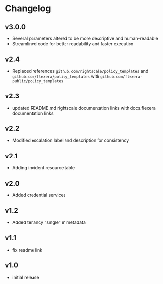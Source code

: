 # Changelog

## v3.0.0

- Several parameters altered to be more descriptive and human-readable
- Streamlined code for better readability and faster execution

## v2.4

- Replaced references `github.com/rightscale/policy_templates` and `github.com/flexera/policy_templates` with `github.com/flexera-public/policy_templates`

## v2.3

- updated README.md rightscale documentation links with docs.flexera documentation links

## v2.2

- Modified escalation label and description for consistency

## v2.1

- Adding incident resource table

## v2.0

- Added credential services

## v1.2

- Added tenancy "single" in metadata

## v1.1

- fix readme link

## v1.0

- initial release
